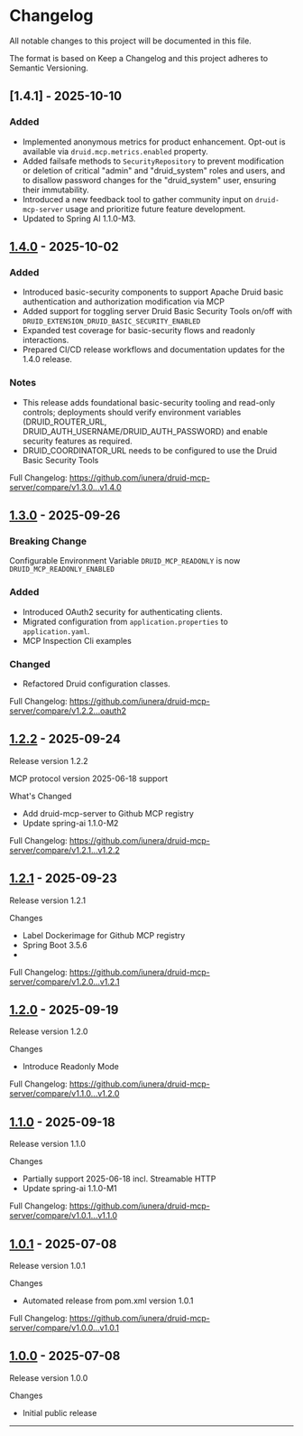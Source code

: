 # Changelog

All notable changes to this project will be documented in this file.

The format is based on Keep a Changelog and this project adheres to Semantic Versioning.

## [1.4.1] - 2025-10-10

### Added
- Implemented anonymous metrics for product enhancement. Opt-out is available via `druid.mcp.metrics.enabled` property.
- Added failsafe methods to `SecurityRepository` to prevent modification or deletion of critical "admin" and "druid_system" roles and users, and to disallow password changes for the "druid_system" user, ensuring their immutability.
- Introduced a new feedback tool to gather community input on `druid-mcp-server` usage and prioritize future feature development.
- Updated to Spring AI 1.1.0-M3.

## [1.4.0] - 2025-10-02

### Added
- Introduced basic-security components to support Apache Druid basic authentication and authorization modification via MCP
- Added support for toggling server Druid Basic Security Tools on/off with `DRUID_EXTENSION_DRUID_BASIC_SECURITY_ENABLED`
- Expanded test coverage for basic-security flows and readonly interactions.
- Prepared CI/CD release workflows and documentation updates for the 1.4.0 release.

### Notes
- This release adds foundational basic-security tooling and read-only controls; deployments should verify environment variables (DRUID_ROUTER_URL, DRUID_AUTH_USERNAME/DRUID_AUTH_PASSWORD) and enable security features as required.
- DRUID_COORDINATOR_URL needs to be configured to use the Druid Basic Security Tools

Full Changelog: https://github.com/iunera/druid-mcp-server/compare/v1.3.0...v1.4.0

## [1.3.0] - 2025-09-26

### Breaking Change
Configurable Environment Variable `DRUID_MCP_READONLY` is now `DRUID_MCP_READONLY_ENABLED`

### Added
- Introduced OAuth2 security for authenticating clients.
- Migrated configuration from `application.properties` to `application.yaml`.
- MCP Inspection Cli examples 

### Changed
- Refactored Druid configuration classes.

Full Changelog: https://github.com/iunera/druid-mcp-server/compare/v1.2.2...oauth2

## [1.2.2] - 2025-09-24

Release version 1.2.2

MCP protocol version 2025-06-18 support

What's Changed
- Add druid-mcp-server to Github MCP registry
- Update spring-ai 1.1.0-M2

Full Changelog: https://github.com/iunera/druid-mcp-server/compare/v1.2.1...v1.2.2

## [1.2.1] - 2025-09-23

Release version 1.2.1

Changes
- Label Dockerimage for Github MCP registry
- Spring Boot 3.5.6
- 

Full Changelog: https://github.com/iunera/druid-mcp-server/compare/v1.2.0...v1.2.1

## [1.2.0] - 2025-09-19

Release version 1.2.0

Changes
- Introduce Readonly Mode

Full Changelog: https://github.com/iunera/druid-mcp-server/compare/v1.1.0...v1.2.0

## [1.1.0] - 2025-09-18

Release version 1.1.0

Changes
- Partially support 2025-06-18 incl. Streamable HTTP
- Update spring-ai 1.1.0-M1


Full Changelog: https://github.com/iunera/druid-mcp-server/compare/v1.0.1...v1.1.0

## [1.0.1] - 2025-07-08

Release version 1.0.1

Changes
- Automated release from pom.xml version 1.0.1

Full Changelog: https://github.com/iunera/druid-mcp-server/compare/v1.0.0...v1.0.1

## [1.0.0] - 2025-07-08

Release version 1.0.0

Changes
- Initial public release

---

[1.4.0]: https://github.com/iunera/druid-mcp-server/compare/v1.3.0...v1.4.0
[1.3.0]: https://github.com/iunera/druid-mcp-server/compare/v1.2.2...v1.3.0
[1.2.2]: https://github.com/iunera/druid-mcp-server/releases/tag/v1.2.2
[1.2.1]: https://github.com/iunera/druid-mcp-server/releases/tag/v1.2.1
[1.2.0]: https://github.com/iunera/druid-mcp-server/releases/tag/v1.2.0
[1.1.0]: https://github.com/iunera/druid-mcp-server/releases/tag/v1.1.0
[1.0.1]: https://github.com/iunera/druid-mcp-server/releases/tag/v1.0.1
[1.0.0]: https://github.com/iunera/druid-mcp-server/releases/tag/v1.0.0
